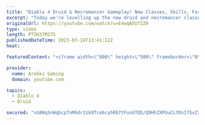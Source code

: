 ```yaml
---
title: "Diablo 4 Druid & Necromancer Gameplay! New Classes, Skills, Farming & Grinding (Diablo 4 Open Beta)"
excerpt: "Today we're levelling up the new druid and necromancer classes in co-op multiplayer so we can as powerful as possible and test ..."
originalUrl: https://youtube.com/watch?v=E4wqAXUfZZ0
type: video
length: PT3H37M27S
publishedDateTime: 2023-03-24T13:41:12Z
heat: 

featuredContent: "<iframe width=\"800\" height=\"500\" frameborder=\"0\" src=\"https://www.youtube.com/embed/E4wqAXUfZZ0\" allow=\"accelerometer; autoplay; encrypted-media; gyroscope; picture-in-picture\" allowfullscreen></iframe>"

provider:
  name: Arekkz Gaming
  domain: youtube.com

topics:
  - Diablo 4
  - Druid

secured: "vUANq5nWqbcpTnMGdr3zk8TcebcyhR67tFunGTQ5/Q9HhZXPGuCLYDnI7GvZ3PDDZJz4RnFIJb2rk2RhVlMIzc3gb0PQUokbLGuvULfB6S800M1n6u+2twsiSJpTg863D7oEW+tXVYJp4K0CwI6mfo41TmUH2GQYt2T4B6gWR3QMgZ+NLMK90UhchmP8fdUVD7OcnvEiqKtlhxgLpF1zj0YEDSgB+FPxmo2VQFDXDhwjRJFMz1KAlrKxtcYzRtuswr48ARxiHcynzNpLDW4plPogru6FhvreM4UxDDZf23o9eaqOefOyhIv2MQQggFik0t8UWukJTI3yYCRK+UWDUmEmTZAVYvYx+6PjJKmpAAu9fFLMQneYX5lg0Yw1meh3fCDFxZpaKQ4b3/kzTLxSaf7kL0GTjqlXljvGPWuLNEI=;/Q8WGJUv28C102PqXnDNRg=="
---
```


